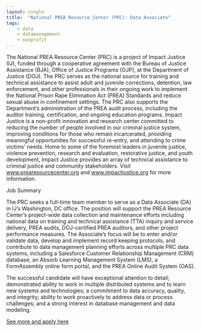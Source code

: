```yaml
---
layout: single
title:  "National PREA Resource Center (PRC): Data Associate"
tags: 
    - data
    - datamanagement
    - nonprofit
---
```

The National PREA Resource Center (PRC) is a project of Impact Justice (IJ), funded through a cooperative agreement with the Bureau of Justice Assistance (BJA), Office of Justice Programs (OJP), at the Department of Justice (DOJ). The PRC serves as the national source for training and technical assistance to assist adult and juvenile corrections, detention, law enforcement, and other professionals in their ongoing work to implement the National Prison Rape Elimination Act (PREA) Standards and reduce sexual abuse in confinement settings. The PRC also supports the Department’s administration of the PREA audit process, including the auditor training, certification, and ongoing education programs. Impact Justice is a non-profit innovation and research center committed to reducing the number of people involved in our criminal justice system, improving conditions for those who remain incarcerated, providing meaningful opportunities for successful re-entry, and attending to crime victims’ needs. Home to some of the foremost leaders in juvenile justice, violence prevention, research and evaluation, restorative justice, and youth development, Impact Justice provides an array of technical assistance to criminal justice and community stakeholders. Visit www.prearesourcecenter.org and www.impactjustice.org for more information. 

Job Summary

The PRC seeks a full-time team member to serve as a Data Associate (DA) in IJ’s Washington, DC office. The position will support the PREA Resource Center’s project-wide data collection and maintenance efforts including national data on training and technical assistance (TTA) inquiry and service delivery, PREA audits, DOJ-certified PREA auditors, and other project performance measures. The Associate’s focus will be to enter and/or validate data, develop and implement record keeping protocols, and contribute to data management planning efforts across multiple PRC data systems, including a Salesforce Customer Relationship Management (CRM) database, an Absorb Learning Management System (LMS), a FormAssembly online form portal, and the PREA Online Audit System (OAS). 

The successful candidate will have exceptional attention to detail; demonstrated ability to work in multiple distributed systems and to learn new systems and technologies; a commitment to data accuracy, quality, and integrity; ability to work proactively to address data or process challenges; and a strong interest in database management and data modeling.

[See more and apply here](http://impactjustice.org/2018/08/27/prc-data-associate/)

